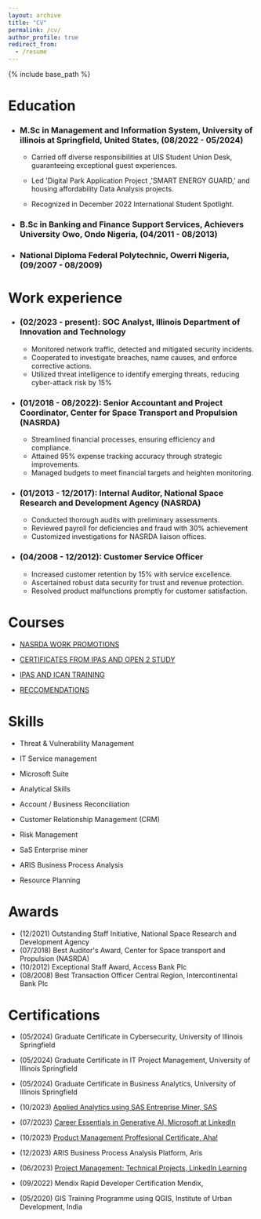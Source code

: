 ```yaml
---
layout: archive
title: "CV"
permalink: /cv/
author_profile: true
redirect_from:
  - /resume
---
```


{% include base_path %}

# Education

- ### M.Sc in Management and Information System, University of illinois at Springfield, United States, (08/2022 - 05/2024)

  - Carried off diverse responsibilities at UIS Student Union Desk, guaranteeing exceptional guest experiences.

  - Led 'Digital Park Application Project ,'SMART ENERGY GUARD,' and housing affordability Data Analysis projects.

  - Recognized in December 2022 International Student Spotlight.

- ### B.Sc in Banking and Finance Support Services, Achievers University Owo, Ondo Nigeria, (04/2011 - 08/2013)

- ### National Diploma Federal Polytechnic, Owerri Nigeria, (09/2007 - 08/2009)

# Work experience

- ### (02/2023 - present): SOC Analyst, Illinois Department of Innovation and Technology

  - Monitored network traffic, detected and mitigated security incidents.
  - Cooperated to investigate breaches, name causes, and enforce corrective actions.
  - Utilized threat intelligence to identify emerging threats, reducing cyber-attack risk by 15%

- ### (01/2018 - 08/2022): Senior Accountant and Project Coordinator, Center for Space Transport and Propulsion (NASRDA)

  - Streamlined financial processes, ensuring efficiency and compliance.
  - Attained 95% expense tracking accuracy through strategic improvements.
  - Managed budgets to meet financial targets and heighten monitoring.

- ### (01/2013 - 12/2017): Internal Auditor, National Space Research and Development Agency (NASRDA)
  - Conducted thorough audits with preliminary assessments.
  - Reviewed payroll for deficiencies and fraud with 30% achievement
  - Customized investigations for NASRDA liaison offices.

- ### (04/2008 - 12/2012): Customer Service Officer
  - Increased customer retention by 15% with service excellence.
  - Ascertained robust data security for trust and revenue protection.
  - Resolved product malfunctions promptly for customer satisfaction.

# Courses

- [NASRDA WORK PROMOTIONS](/files/NASRDA%20WORK%20PROMOTIONS%20.pdf)

- [CERTIFICATES FROM IPAS AND OPEN 2 STUDY](/files/Certificates%20from%20Ipsas%20and%20open%202study.pdf)

- [IPAS AND ICAN TRAINING](/files/IPSAS%20AND%20ICAN%20TRAINING%20.pdf)

- [RECCOMENDATIONS](/files/Recommendation.pdf)

# Skills

- Threat & Vulnerability Management

- IT Service management

- Microsoft Suite

- Analytical Skills

- Account / Business Reconciliation

- Customer Relationship Management (CRM)

- Risk Management

- SaS Enterprise miner

- ARIS Business Process Analysis

- Resource Planning


# Awards

- (12/2021) Outstanding Staff Initiative, National Space Research and Development Agency
- (07/2018) Best Auditor's Award, Center for Space transport and Propulsion (NASRDA)
- (10/2012) Exceptional Staff Award, Access Bank Plc
- (08/2008) Best Transaction Officer Central Region, Intercontinental Bank Plc


# Certifications

- (05/2024)  Graduate Certificate in Cybersecurity,  University of Illinois Springfield

- (05/2024) Graduate Certificate in IT Project Management, University of Illinois Springfield

- (05/2024) Graduate Certificate in Business Analytics, University of Illinois Springfield

- (10/2023) [Applied Analytics using SAS Entreprise Miner, SAS](http://www.credly.com/badges/744bb2b5-f1f4-4363-8963-3d052680c8be/linked_in?t=s28py3)

- (07/2023) [Career Essentials in Generative AI, Microsoft at LinkedIn](http://www.linkedin.com/learning/certificates/a767668201585db155a81237c55e7e3a846f3f4c3f9a37aff3420010993c8a2d)

- (10/2023) [Product Management Proffesional Certificate, Aha!](http://www.linkedin.com/learning/certificates/741773109ad65167cb1a6e34581815116602fd00a59cd6e07b04d5aba608e705)

- (12/2023) ARIS Business Process Analysis Platform, Aris

- (06/2023) [Project Management: Technical Projects, LinkedIn Learning](http://www.linkedin.com/learning/certificates/4c83ded856eacba3cc07147f173287048fecb9e1339d7f50f08e3447e6b5e884?trk=share_certificate)

- (09/2022) Mendix Rapid Developer Certification Mendix,

- (05/2020) GIS Training Programme using QGIS, Institute of Urban Development, India


<!-- # Publications

  <ul>{% for post in site.publications %}
    {% include archive-single-cv.html %}
  {% endfor %}</ul>
  
Talks
======
  <ul>{% for post in site.talks %}
    {% include archive-single-talk-cv.html %}
  {% endfor %}</ul>
  
Teaching
======
  <ul>{% for post in site.teaching %}
    {% include archive-single-cv.html %}
  {% endfor %}</ul>
  
Service and leadership
======
* Currently signed in to 43 different slack teams -->
